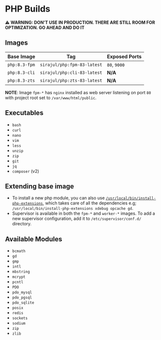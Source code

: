 # PHP Builds

:warning: **WARNING: DON'T USE IN PRODUCTION. THERE ARE STILL ROOM FOR OPTIMIZATION. GO AHEAD AND DO IT**

## Images

| Base Image    | Tag                         | Exposed Ports |
|---------------|-----------------------------|---------------|
| `php:8.3-fpm` | `sirajul/php:fpm-83-latest` | `80`, `9000`  |
| `php:8.3-cli` | `sirajul/php:cli-83-latest` | **N/A**       |
| `php:8.3-zts` | `sirajul/php:zts-83-latest` | **N/A**       |

**NOTE**: Image `fpm-*` has `nginx` installed as web server listening on port `80` with project root set to `/var/www/html/public`.

## Executables

- `bash`
- `curl`
- `nano`
- `vim`
- `less`
- `unzip`
- `zip`
- `git`
- `jq`
- `composer` (v2)

## Extending base image

- To install a new php module, you can also use [`/usr/local/bin/install-php-extensions`](https://github.com/mlocati/docker-php-extension-installer), which takes care of all the dependencies e.g; `/usr/local/bin/install-php-extensions xdebug opcache gd`.
- Supervisor is available in both the `fpm-*` and `worker-*` images. To add a new supervisor configuration, add it to `/etc/supervisor/conf.d/` directory.

## Available Modules

- `bcmath`
- `gd`
- `gmp`
- `intl`
- `mbstring`
- `mcrypt`
- `pcntl`
- `PDO`
- `pdo_mysql`
- `pdo_pgsql`
- `pdo_sqlite`
- `posix`
- `redis`
- `sockets`
- `sodium`
- `zip`
- `zlib`

